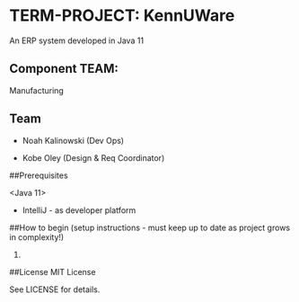 # TERM-PROJECT: KennUWare

An ERP system developed in Java 11 

##  Component TEAM:  
Manufacturing


## Team

- Noah Kalinowski (Dev Ops)

- Kobe Oley (Design & Req Coordinator)


##Prerequisites

<Java 11>

- IntelliJ - as developer platform


##How to begin (setup instructions - must keep up to date as project grows in complexity!)

1. 



##License
MIT License

See LICENSE for details.
